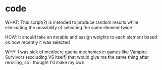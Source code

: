 # code
WHAT: This script(?) is intended to produce random results while eliminating the possibility of selecting the same element twice

HOW: It should take an iterable and assign weights to each element based on how recently it was selected

WHY: I was sick of mediocre gacha mechanics in games like Vampire Survivors (excluding VS itself) that would give me the same thing after rerolling, so I thought I'd make my own
